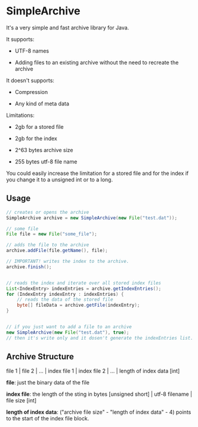 SimpleArchive
=============

It's a very simple and fast archive library for Java.
 
It supports: 

- UTF-8 names

- Adding files to an existing archive without the need to recreate the archive

	
It doesn't supports:

- Compression

- Any kind of meta data

	
Limitations:

- 2gb for a stored file

- 2gb for the index

- 2^63 bytes archive size

- 255 bytes utf-8 file name


You could easily increase the limitation for a stored file and for the index if you change it to a unsigned int or to a long.


## Usage
```java
// creates or opens the archive 
SimpleArchive archive = new SimpleArchive(new File("test.dat"));

// some file
File file = new File("some_file");

// adds the file to the archive
archive.addFile(file.getName(), file);

// IMPORTANT! writes the index to the archive.
archive.finish(); 


// reads the index and iterate over all stored index files
List<IndexEntry> indexEntries = archive.getIndexEntries();
for (IndexEntry indexEntry : indexEntries) {
	// reads the data of the stored file
	byte[] fileData = archive.getFile(indexEntry);
}


// if you just want to add a file to an archive 
new SimpleArchive(new File("test.dat"), true);
// then it's write only and it dosen't generate the indexEntries list.
```


## Archive Structure
file 1 | file 2 | ... | index file 1 | index file 2 | ... | length of index data [int]

**file**: just the binary data of the file

**index file**:  the length of the sting in bytes [unsigned short] | utf-8 filename |  file size [int]

**length of index data**: ("archive file size" - "length of index data" - 4) points to the start of the index file block.